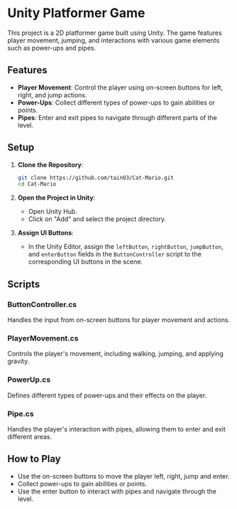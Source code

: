# Unity Platformer Game

This project is a 2D platformer game built using Unity. The game features player movement, jumping, and interactions with various game elements such as power-ups and pipes.

## Features

- **Player Movement**: Control the player using on-screen buttons for left, right, and jump actions.
- **Power-Ups**: Collect different types of power-ups to gain abilities or points.
- **Pipes**: Enter and exit pipes to navigate through different parts of the level.

## Setup

1. **Clone the Repository**:
   ```sh
   git clone https://github.com/tain03/Cat-Mario.git
   cd Cat-Mario
   ```

2. **Open the Project in Unity**:
   - Open Unity Hub.
   - Click on "Add" and select the project directory.

3. **Assign UI Buttons**:
   - In the Unity Editor, assign the `leftButton`, `rightButton`, `jumpButton`, and `enterButton` fields in the `ButtonController` script to the corresponding UI buttons in the scene.

## Scripts

### ButtonController.cs

Handles the input from on-screen buttons for player movement and actions.

### PlayerMovement.cs

Controls the player's movement, including walking, jumping, and applying gravity.

### PowerUp.cs

Defines different types of power-ups and their effects on the player.

### Pipe.cs

Handles the player's interaction with pipes, allowing them to enter and exit different areas.

## How to Play

- Use the on-screen buttons to move the player left, right, jump and enter.
- Collect power-ups to gain abilities or points.
- Use the enter button to interact with pipes and navigate through the level.

